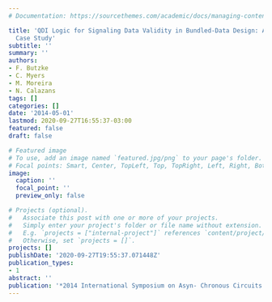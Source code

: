 ```yaml
---
# Documentation: https://sourcethemes.com/academic/docs/managing-content/

title: 'QDI Logic for Signaling Data Validity in Bundled-Data Design: A Kogge-Stone
  Case Study'
subtitle: ''
summary: ''
authors:
- F. Butzke
- C. Myers
- M. Moreira
- N. Calazans
tags: []
categories: []
date: '2014-05-01'
lastmod: 2020-09-27T16:55:37-03:00
featured: false
draft: false

# Featured image
# To use, add an image named `featured.jpg/png` to your page's folder.
# Focal points: Smart, Center, TopLeft, Top, TopRight, Left, Right, BottomLeft, Bottom, BottomRight.
image:
  caption: ''
  focal_point: ''
  preview_only: false

# Projects (optional).
#   Associate this post with one or more of your projects.
#   Simply enter your project's folder or file name without extension.
#   E.g. `projects = ["internal-project"]` references `content/project/deep-learning/index.md`.
#   Otherwise, set `projects = []`.
projects: []
publishDate: '2020-09-27T19:55:37.071448Z'
publication_types:
- 1
abstract: ''
publication: '*2014 International Symposium on Asyn- Chronous Circuits and Systems*'
---
```

